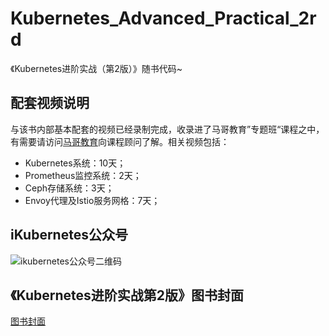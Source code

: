 # Kubernetes_Advanced_Practical_2rd
《Kubernetes进阶实战（第2版）》随书代码~

## 配套视频说明
与该书内部基本配套的视频已经录制完成，收录进了马哥教育”专题班“课程之中，有需要请访问[马哥教育](http://www.magedu.com)向课程顾问了解。相关视频包括：
- Kubernetes系统：10天；
- Prometheus监控系统：2天；
- Ceph存储系统：3天；
- Envoy代理及Istio服务网格：7天；

## iKubernetes公众号

![ikubernetes公众号二维码](https://github.com/iKubernetes/Kubernetes_Advanced_Practical_2rd/raw/main/imgs/iKubernetes%E5%85%AC%E4%BC%97%E5%8F%B7%E4%BA%8C%E7%BB%B4%E7%A0%81.jpg)

## 《Kubernetes进阶实战第2版》图书封面

[图书封面](https://github.com/iKubernetes/Kubernetes_Advanced_Practical_2rd/raw/main/imgs/book.jpg)

